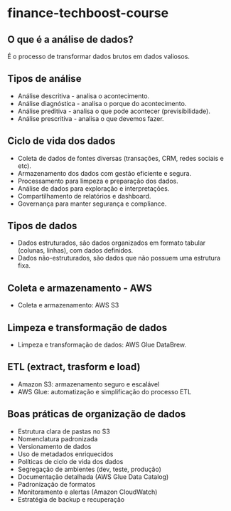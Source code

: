 # finance-techboost-course

## O que é a análise de dados?
É o processo de transformar dados brutos em dados valiosos.

## Tipos de análise
- Análise descritiva - analisa o acontecimento.
- Análise diagnóstica - analisa o porque do acontecimento.
- Análise preditiva - analisa o que pode acontecer (previsibilidade).
- Análise prescritiva - analisa o que devemos fazer.

## Ciclo de vida dos dados
- Coleta de dados de fontes diversas (transações, CRM, redes sociais e etc).
- Armazenamento dos dados com gestão eficiente e segura.
- Processamento para limpeza e preparação dos dados.
- Análise de dados para exploração e interpretações.
- Compartilhamento de relatórios e dashboard.
- Governança para manter segurança e compliance.

## Tipos de dados
- Dados estruturados, são dados organizados em formato tabular (colunas, linhas), com dados definidos.
- Dados não-estruturados, são dados que não possuem uma estrutura fixa.

## Coleta e armazenamento - AWS
- Coleta e armazenamento: AWS S3

## Limpeza e transformação de dados
- Limpeza e transformação de dados: AWS Glue DataBrew.

## ETL (extract, trasform e load)
- Amazon S3: armazenamento seguro e escalável
- AWS Glue: automatização e simplificação do processo ETL

## Boas práticas de organização de dados
- Estrutura clara de pastas no S3
- Nomenclatura padronizada
- Versionamento de dados
- Uso de metadados enriquecidos
- Políticas de ciclo de vida dos dados
- Segregação de ambientes (dev, teste, produção)
- Documentação detalhada (AWS Glue Data Catalog)
- Padronização de formatos
- Monitoramento e alertas (Amazon CloudWatch)
- Estratégia de backup e recuperação
